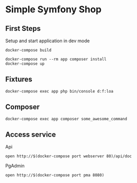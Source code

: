 # Simple Symfony Shop

## First Steps
Setup and start application in dev mode
```shell script
docker-compose build
```

```shell script
docker-compose run --rm app composer install
docker-compose up
```

## Fixtures
```shell script
docker-compose exec app php bin/console d:f:loa
```

## Composer
```shell script
docker-compose exec app composer some_awesome_command
```

## Access service
Api
```shell script
open http://$(docker-compose port webserver 80)/api/doc
```

PgAdmin
```shell script
open http://$(docker-compose port pma 8080)
```
